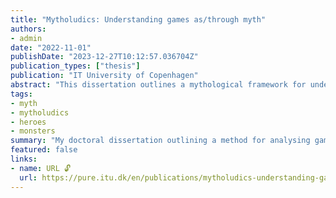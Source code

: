 ```yaml
---
title: "Mytholudics: Understanding games as/through myth"
authors:
- admin
date: "2022-11-01"
publishDate: "2023-12-27T10:12:57.036704Z"
publication_types: ["thesis"]
publication: "IT University of Copenhagen"
abstract: "This dissertation outlines a mythological framework for understanding how games produce meaning. The central question is, how does a mythological approach help to understand the way games make meaning? I first theorise mythology as it applies to games and play. This is expressed through a cycle showing how mythology is embedded into the production of games as well as how it impacts the playing and interpretation of games. This is then operationalised as a method for the analysis of games. I call my theorisation and analytical approach mytholudics. With this established, I apply mytholudics in ten analyses of individual games or game series, split into two lenses, heroism and monstrosity. Finally, I reflect on these analyses and on mytholudics as an approach. Mythology here is understood primarily from two theoretical perspectives: Roland Barthes’ theory outlined in Mythologies (1972/2009) and Frog’s (2015, 2021a) understanding of mythology in cultural practice and discourse from a folklore studies perspective. The Barthesian approach establishes myth as a mode of expression rather than as an object, a mode that is therefore prevalent in all forms of media and meaning-making. This mode of expression has naturalisation as a key feature, by which the arbitrariness of second-order signification is masked. Otherwise arbitrary relations between things are made to seem obvious and natural. Frog’s mythic discourse approach understands mythology as “constituted of signs that are emotionally invested by people within a society as models for knowing the world” (2021a, p. 161). Frog outlines mythic discourse analysis as a method which focuses on the comparison of mythic discourse over time and across cultures.  Barthes and Frog broadly share an understanding of mythology as a particular way of communicating an understanding of the world through discourse. From this perspective, mythology is not limited to any genre, medium or cultural context. It can include phenomena as diverse as systems, rules, customs, behaviours, rituals, stories, characters, events, social roles, motifs, spatial configurations, and so on. What is important is how these elements are placed in relation to one another. This stands in contrast to certain understandings of myth which may position it as a narrative genre or a socioreligious function of ‘primitive’ societies. Games consist of the same diverse elements arranged in comparable configurations, and so this perspective highlights the otherwise hidden parallels between mythology and games. Therefore, a mythological approach can help us to understand the game as an organising structure in which different and diverse elements are put into relation with one another in order to produce meaning. To develop this framework, I argue for analysing games as and through myth. Games as myth means viewing the game as an organising structure that works analogously to mythology. Elements are constructed and put into relation with one another within a gameworld, which the player then plays in and interprets. Games through myth means seeing games as embedded within cultural contexts. The cultural context of development affects the mythologies that can be seen to influence the construction of the game, while the cultural context of the player affects how they relate to and interact with the game and the mythologies channelled through it. With the theorisation and methodology laid out, I exemplify the mytholudic approach by applying it to ten analyses of individual games or game series, split into two chapters of five analyses each. The first considers the games through the lens of heroism, defined as the positive mythologisation of an individual. To help with comparison and understanding, I outline a number of hero-types, broad categories based on different rhetorics of heroism. These include the hero-victim, the hero-sceptic, the preordained hero and the unsung hero. The examples analysed are the Call of Duty series (2003–2022), The Elder Scrolls V: Skyrim (Bethesda Game Studios, 2011), the Assassin’s Creed series (2007–2022), Heaven’s Vault (Inkle, 2019) and Horizon Zero Dawn (Guerrilla Games, 2017). The second considers the games through the lens of monstrosity, defined broadly as a form of negative mythologisation of an entity. Like with heroes, I outline a number of monster-types based on where their monstrosity is said to come from. These are the monster from within, the monster from without, the artificial monster and the monster of nature. The game examples are Doom (id Software, 1993a), the Pokémon series (Game Freak, 1996–2022), Hellblade: Senua’s Sacrifice (Ninja Theory, 2017), Ghost of Tsushima (Sucker Punch Productions, 2020a) and The Witcher series (CD Projekt Red, 2007–2016). Finally, I synthesise these two lenses in a chapter reflecting on the hero- and monster-types, all ten analyses and the mytholudic approach in general. I argue that a mytholudic approach helps us to understand how games make meaning because it focuses on the naturalised and hidden premises that go into the construction of games as organising structures. By analysing the underpinnings of those organising structures, we can outline the model for understanding the world that is virtually instantiated and how they are influenced by, influence and relate to models for understanding the world—mythologies—in the real world."
tags:
- myth
- mytholudics
- heroes
- monsters
summary: "My doctoral dissertation outlining a method for analysing games through a lens of myth called mytholudics."
featured: false
links:
- name: URL 🔓
  url: https://pure.itu.dk/en/publications/mytholudics-understanding-games-asthrough-myth
---
```

